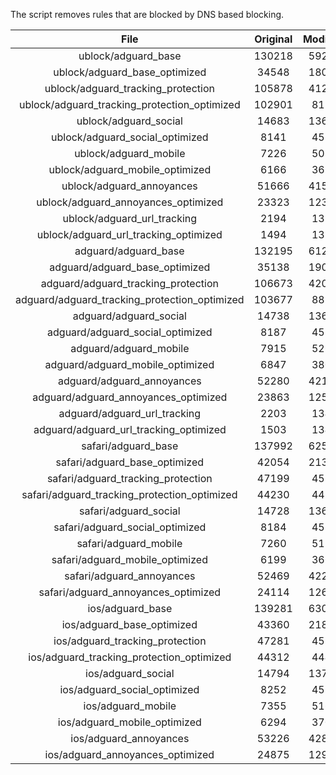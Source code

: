 The script removes rules that are blocked by DNS based blocking.


| File | Original | Modified |
|:----:|:-----:|:-----:|
| ublock/adguard_base | 130218 | 59240 |
| ublock/adguard_base_optimized | 34548 | 18054 |
| ublock/adguard_tracking_protection | 105878 | 41268 |
| ublock/adguard_tracking_protection_optimized | 102901 | 8116 |
| ublock/adguard_social | 14683 | 13619 |
| ublock/adguard_social_optimized | 8141 | 4525 |
| ublock/adguard_mobile | 7226 | 5083 |
| ublock/adguard_mobile_optimized | 6166 | 3629 |
| ublock/adguard_annoyances | 51666 | 41595 |
| ublock/adguard_annoyances_optimized | 23323 | 12307 |
| ublock/adguard_url_tracking | 2194 | 1336 |
| ublock/adguard_url_tracking_optimized | 1494 | 1333 |
| adguard/adguard_base | 132195 | 61277 |
| adguard/adguard_base_optimized | 35138 | 19081 |
| adguard/adguard_tracking_protection | 106673 | 42005 |
| adguard/adguard_tracking_protection_optimized | 103677 | 8837 |
| adguard/adguard_social | 14738 | 13679 |
| adguard/adguard_social_optimized | 8187 | 4571 |
| adguard/adguard_mobile | 7915 | 5264 |
| adguard/adguard_mobile_optimized | 6847 | 3803 |
| adguard/adguard_annoyances | 52280 | 42130 |
| adguard/adguard_annoyances_optimized | 23863 | 12599 |
| adguard/adguard_url_tracking | 2203 | 1344 |
| adguard/adguard_url_tracking_optimized | 1503 | 1341 |
| safari/adguard_base | 137992 | 62517 |
| safari/adguard_base_optimized | 42054 | 21354 |
| safari/adguard_tracking_protection | 47199 | 4583 |
| safari/adguard_tracking_protection_optimized | 44230 | 4436 |
| safari/adguard_social | 14728 | 13663 |
| safari/adguard_social_optimized | 8184 | 4558 |
| safari/adguard_mobile | 7260 | 5120 |
| safari/adguard_mobile_optimized | 6199 | 3660 |
| safari/adguard_annoyances | 52469 | 42239 |
| safari/adguard_annoyances_optimized | 24114 | 12681 |
| ios/adguard_base | 139281 | 63025 |
| ios/adguard_base_optimized | 43360 | 21859 |
| ios/adguard_tracking_protection | 47281 | 4591 |
| ios/adguard_tracking_protection_optimized | 44312 | 4444 |
| ios/adguard_social | 14794 | 13702 |
| ios/adguard_social_optimized | 8252 | 4579 |
| ios/adguard_mobile | 7355 | 5164 |
| ios/adguard_mobile_optimized | 6294 | 3701 |
| ios/adguard_annoyances | 53226 | 42887 |
| ios/adguard_annoyances_optimized | 24875 | 12999 |